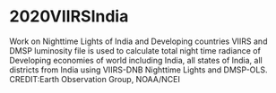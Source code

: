 # 2020VIIRSIndia
Work on Nighttime Lights of India and Developing countries
VIIRS and DMSP luminosity file is used to calculate total night time radiance of Developing economies of world including India, all states of India, all districts from India  using VIIRS-DNB Nighttime Lights and DMSP-OLS.
CREDIT:Earth Observation Group, NOAA/NCEI
